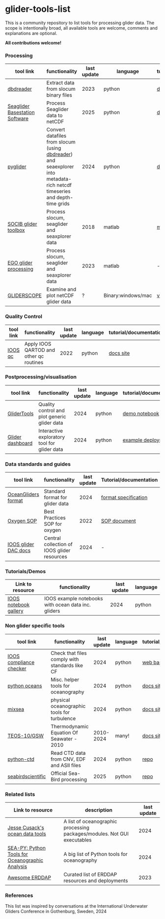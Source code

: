 # glider-tools-list

This is a community repository to list tools for processing glider data. The scope is intentionally broad, all available tools are welcome, comments and explanations are optional.

**All contributions welcome!**

### Processing 

tool link |functionality | last update | language | tutorial/documentation
--- | --- | --- | --- | ---
[dbdreader](https://github.com/smerckel/dbdreader) |Extract data from slocum binary files | 2023 | python | [docs site](https://dbdreader.readthedocs.io/en/latest/)
[Seaglider Basestation Software](https://github.com/iop-apl-uw/basestation3) | Process Seaglider data to netCDF| 2025 | python | [docs site](https://iop.apl.washington.edu/seaglider.php)
[pyglider](https://github.com/c-proof/pyglider) |Convert datafiles from slocum (using [dbdreader](https://github.com/smerckel/dbdreader)) and seaexplorer into metadata-rich netcdf timeseries and depth-time grids | 2024 | python | [docs site](https://pyglider.readthedocs.io/en/latest/)
[SOCIB glider toolbox](https://github.com/socib/glider_toolbox) |Process slocum, seaglider and seaxplorer data | 2018 | matlab | [manual](https://github.com/socib/glider_toolbox/blob/master/documentation/Manual_v1.3.1.pdf)
[EGO glider processing](https://www.seanoe.org/data/00343/45402/) |Process slocum, seaglider and seaxplorer data | 2023 | matlab | -
[GLIDERSCOPE](https://imos.org.au/gliderscope) |Examine and plot netCDF glider data | ? | Binary:windows/mac | [video tutorial](https://www.youtube.com/watch?v=BiAvs-geunc&list=PLW7NnkFyzEHMQhMy7SSvenKjg7QvaCFYz)


### Quality Control

tool link |functionality | last update | language | tutorial/documentation
--- | --- | --- | --- | ---
[IOOS qc](https://github.com/ioos/ioos_qc) |Apply IOOS QARTOD and other qc routines| 2022 | python | [docs site](https://ioos.github.io/ioos_qc/)

### Postprocessing/visualisation

tool link |functionality | last update | language | tutorial/documentation
--- | --- | --- | --- | ---
[GliderTools](https://github.com/GliderToolsCommunity/GliderTools) | Quality control and plot generic glider data | 2024 |python | [demo notebook](https://github.com/GliderToolsCommunity/GliderTools/blob/master/notebooks/Demo_GT.ipynb)
[Glider dashboard](https://github.com/voto-ocean-knowledge/glider_dashboard) | Interactive exploratory tool for glider data | 2024 | python | [example deployment](https://observations.voiceoftheocean.org/dashboard)

### Data standards and guides

tool link |functionality | last update | Tutorial/documentation
--- | --- | --- | ---
[OceanGliders format](https://github.com/OceanGlidersCommunity/OG-format-user-manual) | Standard format for glider data | 2024 | [format specification](https://oceangliderscommunity.github.io/OG-format-user-manual/OG_Format.html)
[Oxygen SOP](https://github.com/OceanGlidersCommunity/Oxygen_SOP) | Best Practices SOP for oxygen | 2022 | [SOP document](https://oceangliderscommunity.github.io/Oxygen_SOP/README.html)
[IOOS glider DAC docs](https://ioos.github.io/glider-dac/) | Central collection of IOOS glider resources | 2024 | -


### Tutorials/Demos

Link to resource |functionality | last update | language
--- | --- | --- | ---
[IOOS notebook gallery](https://ioos.github.io/ioos_code_lab/content/code_gallery/gallery.html) |IOOS example notebooks with ocean data inc. gliders| 2024 | python 

### Non glider specific tools

tool link |functionality | last update | language | tutorial/documentation
--- | --- | --- | --- | ---
[IOOS compliance checker](https://github.com/ioos/compliance-checker) |Check that files comply with standards like CF| 2024 | python | [web based checker](https://compliance.ioos.us/index.html)
[python oceans](https://github.com/pyoceans/python-oceans) |Misc. helper tools for oceanography| 2024 | python | [docs site](https://pyoceans.github.io/python-oceans/)
[mixsea](https://github.com/modscripps/mixsea) | physical oceanographic tools for turbulence | 2024 | python |[docs site](https://mixsea.readthedocs.io/en/v0.1.2/)
[TEOS-10/GSW](http://www.teos-10.org/software.htm) | Thermodynamic Equation Of Seawater - 2010 | 2010-2024 | many! |[docs site](http://www.teos-10.org/pubs/gsw/html/gsw_contents.html)
[python-ctd](https://github.com/pyoceans/python-ctd) |Read CTD data from CNV, EDF and ASII files| 2024 | python | [repo](https://github.com/pyoceans/python-ctd)
[seabirdscientific](https://github.com/Sea-BirdScientific/seabirdscientific) | Official Sea-Bird processing | 2025 | python | [repo](https://github.com/pyoceans/python-ctd)


### Related lists

Link to resource | description | last update 
--- | --- | ---
[Jesse Cusack's ocean data tools](https://github.com/jessecusack/ocean_data_tools) |A list of oceanographic processing packages/modules. Not GUI executables| 2024 
[SEA-PY: Python Tools for Oceanographic Analysis](http://pyoceans.github.io/sea-py/) | A big list of Python tools for oceanography | 2024 
[Awesome ERDDAP](https://github.com/IrishMarineInstitute/awesome-erddap/) | Curated list of ERDDAP resources and deployments | 2023


### References

This list was inspired by conversations at the International Underwater Gliders Conference in Gothenburg, Sweden, 2024
